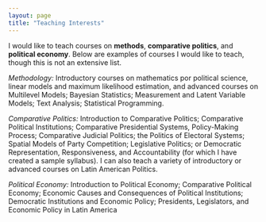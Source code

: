 ```yaml
---
layout: page
title: "Teaching Interests"
---
```


I would like to teach courses on **methods**, **comparative politics**, and **political economy**.  Below are examples of courses I would like to teach, though this is not an extensive list.
 
*Methodology:* Introductory courses on mathematics por political science, linear models and maximum likelihood estimation, and advanced courses on Multilevel Models; Bayesian Statistics; Measurement and Latent Variable Models; Text Analysis; Statistical Programming.
 
*Comparative Politics:* Introduction to Comparative Politics; Comparative Political Institutions; Comparative Presidential Systems,  Policy-Making Process;  Comparative Judicial Politics; the Politics of Electoral Systems; Spatial Models of Party Competition;  Legislative Politics; or Democratic Representation, Responsiveness, and Accountability (for which I have created a sample syllabus). I can also teach a variety of introductory or advanced courses on Latin American Politics.
 
*Political Economy:* Introduction to Political Economy; Comparative Political Economy; Economic Causes and Consequences of Political Institutions; Democratic Institutions and Economic Policy; Presidents, Legislators, and Economic Policy in Latin America
